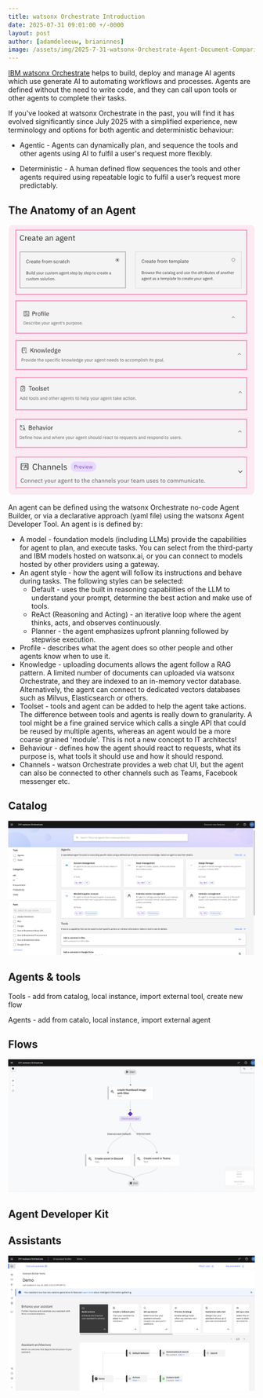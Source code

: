 ```yaml
---
title: watsonx Orchestrate Introduction
date: 2025-07-31 09:01:00 +/-0000
layout: post
author: [adamdeleeuw, brianinnes]
image: /assets/img/2025-7-31-watsonx-Orchestrate-Agent-Document-Comparison/watsonxassistant_lifecycle_1x1_16x9.jpeg
---
```


[IBM watsonx Orchestrate](https://www.ibm.com/products/watsonx-orchestrate) helps to build, deploy and manage AI agents which use generate AI to automating workflows and processes. Agents are defined without the need to write code, and they can call upon tools or other agents to complete their tasks.

If you've looked at watsonx Orchestrate in the past, you will find it has evolved significantly since July 2025 with a simplified experience, new terminology and options for both agentic and deterministic behaviour:

* Agentic - Agents can dynamically plan, and sequence the tools and other agents using AI to fulfil a user's request more flexibly.

* Deterministic - A human defined flow sequences the tools and other agents required using repeatable logic to fulfil a user’s request more predictably.


## The Anatomy of an Agent

![anatomyOfAnAgent](/assets/img/2025-7-31-watsonx-Orchestrate-Introduction.md/anatomyOfAnAgent-sml.png)

An agent can be defined using the watsonx Orchestrate no-code Agent Builder, or via a declarative approach (yaml file) using the watsonx Agent Developer Tool. An agent is is defined by:

* A model - foundation models (including LLMs) provide the capabilities for agent to plan, and execute tasks. You can select from the third-party and IBM models hosted on watsonx.ai, or you can connect to models hosted by other providers using a gateway.
* An agent style - how the agent will follow its instructions and behave during tasks. The following styles can be selected:
    * Default - uses the built in reasoning capabilities of the LLM to understand your prompt, determine the best action and make use of tools.
    * ReAct (Reasoning and Acting) - an iterative loop where the agent thinks, acts, and observes continuously.
    * Planner - the agent emphasizes upfront planning followed by stepwise execution.
* Profile - describes what the agent does so other people and other agents know when to use it.
* Knowledge - uploading documents allows the agent follow a RAG pattern. A limited number of documents can uploaded via watsonx Orchestrate, and they are indexed to an in-memory vector database. Alternatively, the agent can connect to dedicated vectors databases such as Milvus, Elasticsearch or others.
* Toolset - tools and agent can be added to help the agent take actions. The difference between tools and agents is really down to granularity. A tool might be a fine grained service which calls a single API that could be reused by multiple agents, whereas an agent would be a more coarse grained 'module'. This is not a new concept to IT architects!
* Behaviour - defines how the agent should react to requests, what its purpose is, what tools it should use and how it should respond.
* Channels - watson Orchestrate provides a web chat UI, but the agent can also be connected to other channels such as Teams, Facebook messenger etc.

## Catalog

![catalog](/assets/img/2025-7-31-watsonx-Orchestrate-Introduction.md/catalog.png)

## Agents & tools

Tools - add from catalog, local instance, import external tool, create new flow

Agents - add from catalo, local instance, import external agent

## Flows

![flow](/assets/img/2025-7-31-watsonx-Orchestrate-Introduction.md/flow.png)

## Agent Developer Kit

## Assistants

![assistant](/assets/img/2025-7-31-watsonx-Orchestrate-Introduction.md/assistant.png)